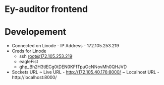 # Ey-auditor frontend

# Developement

- Connected on Linode - IP Address - 172.105.253.219
- Creds for Linode
  - ssh root@172.105.253.219
  - eagleFist
  - 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
- Sockets URL
  ~ Live URL - http://172.105.40.176:8000/
  ~ Localhost URL - http://localhost:8000/